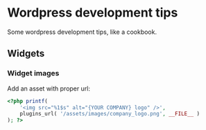 # Wordpress development tips
Some wordpress development tips, like a cookbook.

## Widgets

### Widget images
Add an asset with proper url:

```php
<?php printf(
    '<img src="%1$s" alt="{YOUR COMPANY} logo" />',
    plugins_url( '/assets/images/company_logo.png', __FILE__ )
); ?>
```
